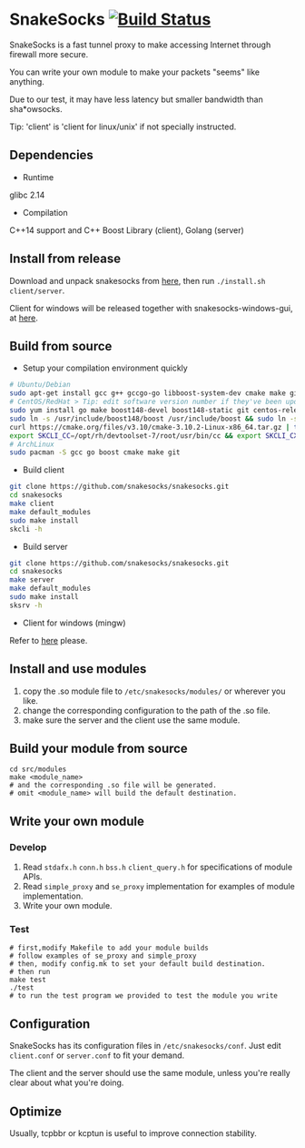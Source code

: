 # SnakeSocks [![Build Status](https://travis-ci.org/SnakeSocks/snakesocks.svg?branch=master)](https://travis-ci.org/SnakeSocks/snakesocks)

SnakeSocks is a fast tunnel proxy to make accessing Internet through firewall more secure.

You can write your own module to make your packets "seems" like anything.

Due to our test, it may have less latency but smaller bandwidth than sha*owsocks.

Tip: 'client' is 'client for linux/unix' if not specially instructed.

## Dependencies

- Runtime

glibc 2.14

- Compilation

C++14 support and C++ Boost Library (client), Golang (server)

## Install from release

Download and unpack snakesocks from [here](https://github.com/snakesocks/snakesocks/releases), then run `./install.sh client/server`.

Client for windows will be released together with snakesocks-windows-gui, at [here](https://github.com/snakesocks/snakesocks-windows).

## Build from source

- Setup your compilation environment quickly

```sh
# Ubuntu/Debian
sudo apt-get install gcc g++ gccgo-go libboost-system-dev cmake make git
# CentOS/RedHat > Tip: edit software version number if they've been updated.
sudo yum install go make boost148-devel boost148-static git centos-release-scl && sudo yum install devtoolset-7-gcc-c++ # Tip: you can provide gcc7 in other way if you prefer.
sudo ln -s /usr/include/boost148/boost /usr/include/boost && sudo ln -s /usr/lib64/boost148/libboost_system.a /usr/lib/libboost_system.a # So that cmake can find boost.
curl https://cmake.org/files/v3.10/cmake-3.10.2-Linux-x86_64.tar.gz | tar -xvzf - && export PATH=$PATH:$(pwd)/cmake-3.10.2-Linux-x86_64/bin/ # cmake in yum repo is too old.
export SKCLI_CC=/opt/rh/devtoolset-7/root/usr/bin/cc && export SKCLI_CXX=/opt/rh/devtoolset-7/root/usr/bin/c++ # Providing gcc6/7/8 here is OK.
# ArchLinux
sudo pacman -S gcc go boost cmake make git
```

- Build client

```sh
git clone https://github.com/snakesocks/snakesocks.git
cd snakesocks
make client
make default_modules
sudo make install
skcli -h
```

- Build server

```sh
git clone https://github.com/snakesocks/snakesocks.git
cd snakesocks
make server
make default_modules
sudo make install
sksrv -h
```

- Client for windows (mingw)

Refer to [here](https://github.com/snakesocks/snakesocks-windows) please.

## Install and use modules

1. copy the .so module file to `/etc/snakesocks/modules/` or wherever you like.
2. change the corresponding configuration to the path of the .so file.
3. make sure the server and the client use the same module.

## Build your module from source

```shell
cd src/modules
make <module_name>
# and the corresponding .so file will be generated.
# omit <module_name> will build the default destination.
```

## Write your own module

### Develop

1. Read `stdafx.h` `conn.h` `bss.h` `client_query.h` for specifications of module APIs.
2. Read `simple_proxy` and `se_proxy` implementation for examples of module implementation.
3. Write your own module.

### Test

```shell
# first,modify Makefile to add your module builds
# follow examples of se_proxy and simple_proxy
# then, modify config.mk to set your default build destination.
# then run
make test
./test
# to run the test program we provided to test the module you write
```

## Configuration

SnakeSocks has its configuration files in `/etc/snakesocks/conf`. Just edit `client.conf` or `server.conf` to fit your demand.

The client and the server should use the same module, unless you're really clear about what you're doing.

## Optimize

Usually, tcpbbr or kcptun is useful to improve connection stability.

